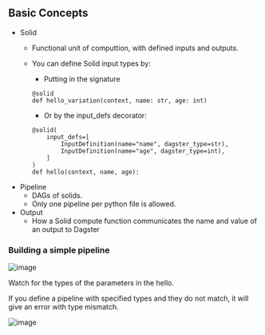 ## Basic Concepts
- Solid
  - Functional unit of computtion, with defined inputs and outputs.
  - You can define Solid input types by:
    - Putting in the signature
    ```
    @solid
    def hello_variation(context, name: str, age: int)
    ```

    - Or by the input_defs decorator:
    ```
    @solid(
        input_defs=[
            InputDefinition(name="name", dagster_type=str),
            InputDefinition(name="age", dagster_type=int),
        ]
    )
    def hello(context, name, age):
    ```
- Pipeline
  - DAGs of solids.
  - Only one pipeline per python file is allowed.
- Output
  - How a Solid compute function communicates the name and value of an output to Dagster



### Building a simple pipeline
![image](https://user-images.githubusercontent.com/18602477/100518134-8015ad80-316e-11eb-8243-4099d6c64dca.png)

Watch for the types of the parameters in the hello.

If you define a pipeline with specified types and they do not match, it will give an error with type mismatch.

![image](https://user-images.githubusercontent.com/18602477/100518313-88bab380-316f-11eb-9491-ab05a499c177.png)

